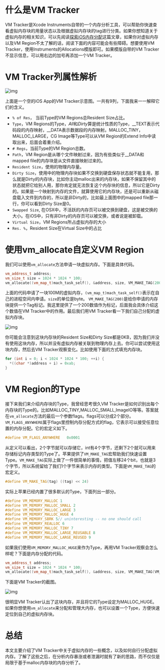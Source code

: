 # 什么是VM Tracker

VM Tracker是Xcode Instruments自带的一个内存分析工具，可以帮助你快速查看虚拟内存块的用量状态以及根据虚拟内存块的tag进行分类。如果你想知道关于虚拟内存的相关知识，可以先阅读[探索iOS内存分配](https://link.jianshu.com/?t=http%3A%2F%2Fwww.gltech.win%2Fios%E5%BC%80%E5%8F%91%2F2018%2F01%2F16%2F%E6%8E%A2%E7%B4%A2iOS%E5%86%85%E5%AD%98%E5%88%86%E9%85%8D.html)这篇文章，如果你对虚拟内存以及VM Region不太了解的话，阅读下面的内容可能会有些障碍。想要使用VM Tracker，使用Instruments的Allocations模版即可。如果模版自带的VM Tracker不显示信息，可以用右边的加号再添加一个VM Tracker。

# VM Tracker列属性解析



![img](https:////upload-images.jianshu.io/upload_images/2949750-ddf140cab83e623d.png?imageMogr2/auto-orient/strip|imageView2/2/w/764)





上面是一个空的iOS App的VM Tracker示意图。一共有9列，下面我来一一解释它们的含义。

- `% of Res`， 当前Type的VM Regions总Resident Size占比。
- `Type`，VM Regions的Type，*All*和*Dirty*算是统计性质的Type，__TEXT表示代码段的内存映射，__DATA表示数据段的内存映射。MALLOC_TINY，MALLOC_LARGE，CG Image等Type可以从VM Region的Extend Info中读取出来，后面会着重介绍。
- `# Regs`，当前Type的VM Region总数。
- `Path`，VM Region是从哪个文件映射过来，因为有些类似于__DATA和mapped file的内存块是从文件直接映射过来的。
- `Resident Size`，使用的物理内存量。
- `Dirty Size`，使用中的物理内存块如果不交换到硬盘保存状态就不能复用，那么就是Dirty的内存块，比如你主动malloc出来的内存块，如果不保留其中的状态就把它给别人用，那你肯定就无法恢复这个内存块的信息，所以它是Dirty的。如果是一个映射到内存的文件，就算使用它的内存块，还是可以重新从磁盘载入文件到内存的，所以是非Dirty的，比如最上面图中的mapped file那一行，你可以看到Dirty Size是0。
- `Swapped Size`, 在OSX中，不活跃的内存页可以被交换到硬盘，这是被交换的大小。在iOS中，只有非Dirty的内存页可以被交换，或者说是被卸载。
- `Virtual Size`，VM Regions所占虚拟内存的大小
- `Res. %`，Resident Size在Virtual Size中的占比

# 使用vm_allocate自定义VM Region

我们可以使用`vm_allocate`方法申请一块虚拟内存。下面是具体代码。



```cpp
vm_address_t address;
vm_size_t size = 1024 * 1024 * 100;
vm_allocate((vm_map_t)mach_task_self(), &address, size, VM_MAKE_TAG(200) | VM_FLAGS_ANYWHERE);
```

上面的代码申请了一块100M的虚拟内存，`(vm_map_t)mach_task_self()`表示在自己的进程空间内申请。`size`的单位是byte。 `VM_MAKE_TAG(200)`是给你申请的内存块提供一个Tag标记。我这里提供了一个200数值作为标记，后面我会具体介绍这个数值在VM Tracker中的作用。最后我们用VM Tracker看一下我们自己分配的虚拟内存块。



![img](https:////upload-images.jianshu.io/upload_images/2949750-dce5e4e500e73662.jpg?imageMogr2/auto-orient/strip|imageView2/2/w/1200)





你可能会注意到这块内存块的Resident Size和Dirty Size都是0KB，因为我们并没有使用这块内存，所以并没有虚拟内存被关联到物理内存上去。你可以尝试使用这块内存，然后去VM Tracker观察变化。比如使用下面的方式填充内存块。



```cpp
for (int i = 0; i < 1024 * 1024 * 100; ++i) {
  *((char *)address + i) = 0xab;
}
```

# VM Region的Type

接下来我们来介绍内存块的Type，我曾经思考很久VM Tracker是如何识别出每个内存块的Type的。比如MALLOC_TINY,MALLOC_SMALL,ImageIO等等。答案就在`vm_allocate`方法的最后一个参数flags。flags可以分成2个部分。`VM_FLAGS_ANYWHERE`属于flags里控制内存分配方式的flag，它表示可以接受任意位置的内存分配。它的宏定义如下。



```cpp
#define VM_FLAGS_ANYWHERE   0x0001
```

从定义可以看出，2个字节就可以存储它，int有4个字节，还剩下2个就可以用来存储标记内存类型的Type了。苹果提供了`VM_MAKE_TAG`宏帮助我们快速设置Type。`VM_MAKE_TAG`实际上做了一件很简单的事情，把值左移24个bit，也就是3个字节，所以系统留给了我们1个字节来表示内存的类型。下面是`VM_MAKE_TAG`的宏定义。



```cpp
#define VM_MAKE_TAG(tag) ((tag) << 24)
```

实际上苹果已经内置了很多默认的Type，下面列出一部分。



```cpp
#define VM_MEMORY_MALLOC 1
#define VM_MEMORY_MALLOC_SMALL 2
#define VM_MEMORY_MALLOC_LARGE 3
#define VM_MEMORY_MALLOC_HUGE 4
#define VM_MEMORY_SBRK 5// uninteresting -- no one should call
#define VM_MEMORY_REALLOC 6
#define VM_MEMORY_MALLOC_TINY 7
#define VM_MEMORY_MALLOC_LARGE_REUSABLE 8
#define VM_MEMORY_MALLOC_LARGE_REUSED 9
```

如果我们使用`VM_MEMORY_MALLOC_HUGE`来作为Type，再用VM Tracker观察会怎么样呢？下面是内存分配的代码。



```cpp
vm_address_t address;
vm_size_t size = 1024 * 1024 * 100;
vm_allocate((vm_map_t)mach_task_self(), &address, size, VM_MAKE_TAG(VM_MEMORY_MALLOC_HUGE) | VM_FLAGS_ANYWHERE);
```

下面是VM Tracker的截图。





![img](https:////upload-images.jianshu.io/upload_images/2949750-2c9faa8205edc5f3.jpg?imageMogr2/auto-orient/strip|imageView2/2/w/1200)



很明显VM Tracker认出了这块内存，并且将它的Type设定为MALLOC_HUGE。如果你想使用`vm_allocate`来分配和管理大内存，也可以设置一个Type，方便快速定位到自己的虚拟内存块。

# 总结

本文主要介绍了VM Tracker中关于虚拟内存的一些概念，以及如何自行分配虚拟内存。了解了这些之后，在分析内存暴涨或者泄漏时就有了新的思路，而不仅仅是局限于基于malloc内存块的内存分析了。